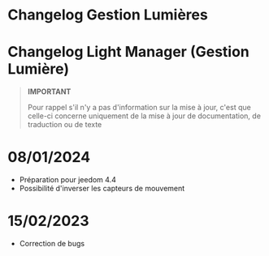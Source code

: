 # Changelog Gestion Lumières

# Changelog Light Manager (Gestion Lumière)

>**IMPORTANT**
>
>Pour rappel s'il n'y a pas d'information sur la mise à jour, c'est que celle-ci concerne uniquement de la mise à jour de documentation, de traduction ou de texte

# 08/01/2024

- Préparation pour jeedom 4.4
- Possibilité d'inverser les capteurs de mouvement

# 15/02/2023

- Correction de bugs
